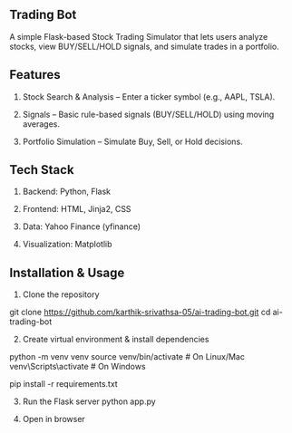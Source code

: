## Trading Bot

A simple Flask-based Stock Trading Simulator that lets users analyze stocks, view BUY/SELL/HOLD signals, and simulate trades in a portfolio.

## Features

1. Stock Search & Analysis – Enter a ticker symbol (e.g., AAPL, TSLA).

2. Signals – Basic rule-based signals (BUY/SELL/HOLD) using moving averages.

3. Portfolio Simulation – Simulate Buy, Sell, or Hold decisions.

## Tech Stack

1. Backend: Python, Flask

2. Frontend: HTML, Jinja2, CSS

3. Data: Yahoo Finance (yfinance)

4. Visualization: Matplotlib

## Installation & Usage

1. Clone the repository

git clone https://github.com/karthik-srivathsa-05/ai-trading-bot.git
cd ai-trading-bot

2. Create virtual environment & install dependencies
 
python -m venv venv
source venv/bin/activate   # On Linux/Mac
venv\Scripts\activate      # On Windows

pip install -r requirements.txt

3. Run the Flask server
python app.py

4. Open in browser